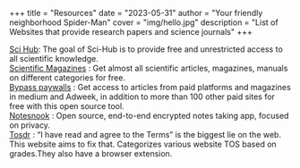 +++
title = "Resources"
date = "2023-05-31"
author = "Your friendly neighborhood Spider-Man"
cover = "img/hello.jpg"
description = "List of Websites that provide research papers and science journals"
+++

[Sci Hub](https://sci-hub.st): The goal of Sci-Hub is to provide free and unrestricted access to all scientific knowledge. \
[Scientific Magazines](https://scientificmagazines.top/) : Get almost all scientific articles, magazines, manuals on different categories for free. \
[Bypass paywalls](https://github.com/iamadamdev/bypass-paywalls-chrome) : Get access to articles from paid platforms and magazines in medium and Adweek, in addition to more than 100 other paid sites for free with this open source tool. \
[Notesnook](https://notesnook.com/) : Open source, end-to-end encrypted notes taking app, focused on privacy. \
[Tosdr](https://tosdr.org/) : “I have read and agree to the Terms” is the biggest lie on the web. This website aims to fix that. Categorizes various website TOS based on grades.They also have a browser extension.
